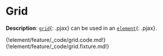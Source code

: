 # Grid

__Description__: [`grid`](./../grid/general.md){: .pjax} can be used in an [`element`](./../element/general.md){: .pjax}.

{!element/feature/_code/grid.code.md!}
{!element/feature/_code/grid.fixture.md!}

<div class="cf"></div>
<div class="end"></div>

